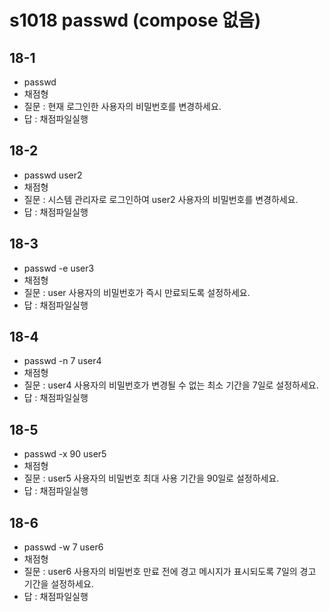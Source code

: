 # s1018 passwd (compose 없음)
## 18-1
- passwd 
- 채점형
- 질문 : 현재 로그인한 사용자의 비밀번호를 변경하세요.
- 답 : 채점파일실행
## 18-2
- passwd user2
- 채점형
- 질문 : 시스템 관리자로 로그인하여 user2 사용자의 비밀번호를 변경하세요.
- 답 : 채점파일실행
## 18-3
- passwd -e user3
- 채점형
- 질문 : user 사용자의 비밀번호가 즉시 만료되도록 설정하세요.
- 답 : 채점파일실행
## 18-4
- passwd -n 7 user4
- 채점형
- 질문 : user4 사용자의 비밀번호가 변경될 수 없는 최소 기간을 7일로 설정하세요.
- 답 : 채점파일실행
## 18-5
- passwd -x 90 user5
- 채점형
- 질문 : user5 사용자의 비밀번호 최대 사용 기간을 90일로 설정하세요.
- 답 : 채점파일실행
## 18-6
- passwd -w 7 user6
- 채점형
- 질문 : user6 사용자의 비밀번호 만료 전에 경고 메시지가 표시되도록 7일의 경고 기간을 설정하세요.
- 답 : 채점파일실행




